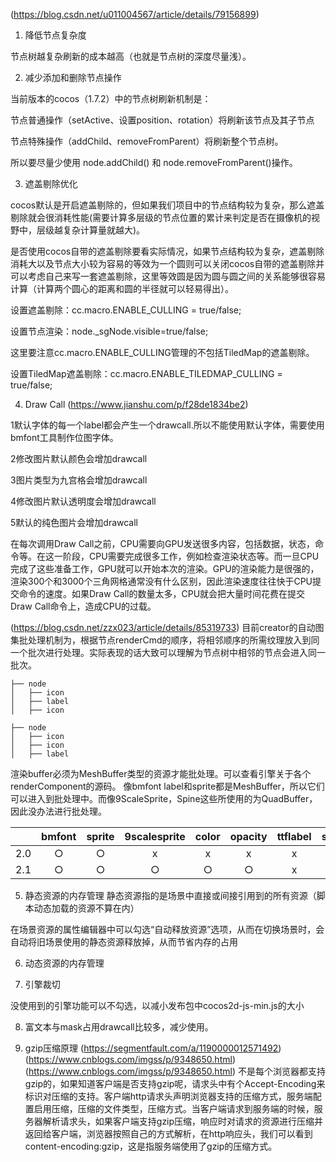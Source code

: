 (https://blog.csdn.net/u011004567/article/details/79156899)
1. 降低节点复杂度

节点树越复杂刷新的成本越高（也就是节点树的深度尽量浅）。

2. 减少添加和删除节点操作

当前版本的cocos（1.7.2）中的节点树刷新机制是：

节点普通操作（setActive、设置position、rotation）将刷新该节点及其子节点

节点特殊操作（addChild、removeFromParent）将刷新整个节点树。

所以要尽量少使用 node.addChild() 和 node.removeFromParent()操作。

3. 遮盖剔除优化

cocos默认是开启遮盖剔除的，但如果我们项目中的节点结构较为复杂，那么遮盖剔除就会很消耗性能(需要计算多层级的节点位置的累计来判定是否在摄像机的视野中，层级越复杂计算量就越大)。

是否使用cocos自带的遮盖剔除要看实际情况，如果节点结构较为复杂，遮盖剔除消耗大以及节点大小较为容易的等效为一个圆则可以关闭cocos自带的遮盖剔除并可以考虑自己来写一套遮盖剔除，这里等效圆是因为圆与圆之间的关系能够很容易计算（计算两个圆心的距离和圆的半径就可以轻易得出）。

设置遮盖剔除：cc.macro.ENABLE_CULLING = true/false;

设置节点渲染：node._sgNode.visible=true/false;

这里要注意cc.macro.ENABLE_CULLING管理的不包括TiledMap的遮盖剔除。

设置TiledMap遮盖剔除：cc.macro.ENABLE_TILEDMAP_CULLING = true/false;

4. Draw Call
(https://www.jianshu.com/p/f28de1834be2)

1默认字体的每一个label都会产生一个drawcall.所以不能使用默认字体，需要使用bmfont工具制作位图字体。

2修改图片默认颜色会增加drawcall

3图片类型为九宫格会增加drawcall

4修改图片默认透明度会增加drawcall

5默认的纯色图片会增加drawcall

在每次调用Draw Call之前，CPU需要向GPU发送很多内容，包括数据，状态，命令等。在这一阶段，CPU需要完成很多工作，例如检查渲染状态等。而一旦CPU完成了这些准备工作，GPU就可以开始本次的渲染。GPU的渲染能力是很强的，渲染300个和3000个三角网格通常没有什么区别，因此渲染速度往往快于CPU提交命令的速度。如果Draw Call的数量太多，CPU就会把大量时间花费在提交Draw Call命令上，造成CPU的过载。

(https://blog.csdn.net/zzx023/article/details/85319733)
目前creator的自动图集批处理机制为，根据节点renderCmd的顺序，将相邻顺序的所需纹理放入到同一个批次进行处理。实际表现的话大致可以理解为节点树中相邻的节点会进入同一批次。

```
├── node
│   ├── icon
│   ├── label
│   ├── icon

├── node
│   ├── icon
│   ├── icon
│   ├── label
```

渲染buffer必须为MeshBuffer类型的资源才能批处理。可以查看引擎关于各个renderComponent的源码。
像bmfont label和sprite都是MeshBuffer，所以它们可以进入到批处理中。而像9ScaleSprite，Spine这些所使用的为QuadBuffer，因此没办法进行批处理。

|         | bmfont | sprite | 9scalesprite | color | opacity | ttflabel | spine
| :------: | :------: | :------: | :------: | :------: | :------: | :------: | :------: |
| 2.0 | ○ | ○ | x | x | x | x | x |
| 2.1 | ○ | ○ | ○ | ○ | ○ | x | x |

5. 静态资源的内存管理
静态资源指的是场景中直接或间接引用到的所有资源（脚本动态加载的资源不算在内）

在场景资源的属性编辑器中可以勾选“自动释放资源”选项，从而在切换场景时，会自动将旧场景使用的静态资源释放掉，从而节省内存的占用

6. 动态资源的内存管理

7. 引擎裁切

没使用到的引擎功能可以不勾选，以减小发布包中cocos2d-js-min.js的大小

8. 富文本与mask占用drawcall比较多，减少使用。

9. gzip压缩原理
(https://segmentfault.com/a/1190000012571492)
(https://www.cnblogs.com/imgss/p/9348650.html)
(https://www.cnblogs.com/imgss/p/9348650.html)
不是每个浏览器都支持gzip的，如果知道客户端是否支持gzip呢，请求头中有个Accept-Encoding来标识对压缩的支持。客户端http请求头声明浏览器支持的压缩方式，服务端配置启用压缩，压缩的文件类型，压缩方式。当客户端请求到服务端的时候，服务器解析请求头，如果客户端支持gzip压缩，响应时对请求的资源进行压缩并返回给客户端，浏览器按照自己的方式解析，在http响应头，我们可以看到content-encoding:gzip，这是指服务端使用了gzip的压缩方式。




